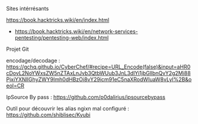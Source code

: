 Sites intérrésants 

https://book.hacktricks.wiki/en/index.html
  - https://book.hacktricks.wiki/en/network-services-pentesting/pentesting-web/index.html

Projet Git 

encodage/decodage : https://gchq.github.io/CyberChef/#recipe=URL_Encode(false)&input=aHR0cDovL2NoYWxsZW5nZTAxLnJvb3QtbWUub3JnL3dlYi1jbGllbnQvY2g2Mi88PjxiYXNlIGhyZWY9Imh0dHBzOi8vY29icm91eC5naXRodWIuaW8vLyI%2B&oeol=CR

IpSource By pass : https://github.com/p0dalirius/ipsourcebypass

Outil pour découvrir les alias ngixn mal configuré : https://github.com/shiblisec/Kyubi
